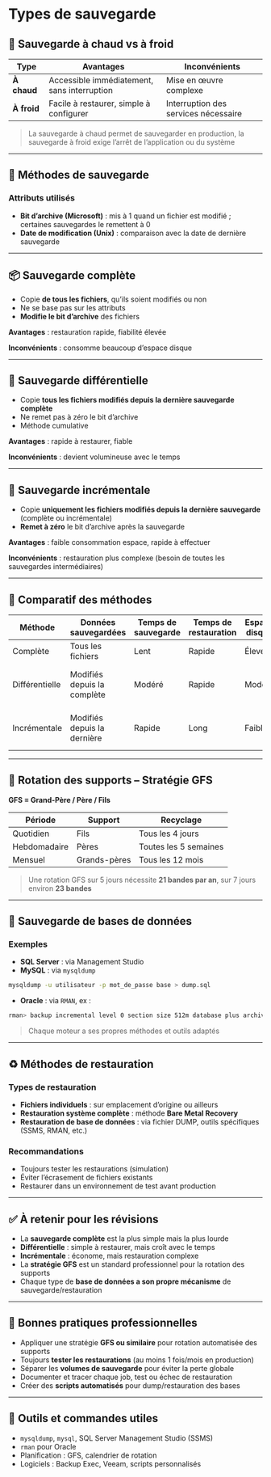 # Types de sauvegarde

## 🔁 Sauvegarde à chaud vs à froid

|Type|Avantages|Inconvénients|
|---|---|---|
|**À chaud**|Accessible immédiatement, sans interruption|Mise en œuvre complexe|
|**À froid**|Facile à restaurer, simple à configurer|Interruption des services nécessaire|

> La sauvegarde à chaud permet de sauvegarder en production, la sauvegarde à froid exige l’arrêt de l’application ou du système

---

## 🧠 Méthodes de sauvegarde

### Attributs utilisés

- **Bit d’archive (Microsoft)** : mis à 1 quand un fichier est modifié ; certaines sauvegardes le remettent à 0
- **Date de modification (Unix)** : comparaison avec la date de dernière sauvegarde

---

## 📦 Sauvegarde complète

- Copie **de tous les fichiers**, qu’ils soient modifiés ou non
- Ne se base pas sur les attributs
- **Modifie le bit d’archive** des fichiers

**Avantages** : restauration rapide, fiabilité élevée

**Inconvénients** : consomme beaucoup d’espace disque

---

## 🧩 Sauvegarde différentielle

- Copie **tous les fichiers modifiés depuis la dernière sauvegarde complète**
- Ne remet pas à zéro le bit d’archive
- Méthode cumulative

**Avantages** : rapide à restaurer, fiable

**Inconvénients** : devient volumineuse avec le temps

---

## 🔄 Sauvegarde incrémentale

- Copie **uniquement les fichiers modifiés depuis la dernière sauvegarde** (complète ou incrémentale)
- **Remet à zéro** le bit d’archive après la sauvegarde

**Avantages** : faible consommation espace, rapide à effectuer

**Inconvénients** : restauration plus complexe (besoin de toutes les sauvegardes intermédiaires)

---

## 🧮 Comparatif des méthodes

|Méthode|Données sauvegardées|Temps de sauvegarde|Temps de restauration|Espace disque|Points forts|Limites|
|---|---|---|---|---|---|---|
|Complète|Tous les fichiers|Lent|Rapide|Élevé|Fiabilité, simplicité|Stockage gourmand|
|Différentielle|Modifiés depuis la complète|Modéré|Rapide|Modéré|Facile à restaurer|Taille augmente avec le temps|
|Incrémentale|Modifiés depuis la dernière|Rapide|Long|Faible|Gain d’espace et de temps|Complexité de la restauration|

---

## 🔁 Rotation des supports – Stratégie GFS

**GFS = Grand-Père / Père / Fils**

|Période|Support|Recyclage|
|---|---|---|
|Quotidien|Fils|Tous les 4 jours|
|Hebdomadaire|Pères|Toutes les 5 semaines|
|Mensuel|Grands-pères|Tous les 12 mois|

> Une rotation GFS sur 5 jours nécessite **21 bandes par an**, sur 7 jours environ **23 bandes**

---

## 💾 Sauvegarde de bases de données

### Exemples

- **SQL Server** : via Management Studio
- **MySQL** : via `mysqldump`

```bash
mysqldump -u utilisateur -p mot_de_passe base > dump.sql
```

- **Oracle** : via `RMAN`, ex :

```bash
rman> backup incremental level 0 section size 512m database plus archivelog;
```

> Chaque moteur a ses propres méthodes et outils adaptés

---

## ♻️ Méthodes de restauration

### Types de restauration

- **Fichiers individuels** : sur emplacement d’origine ou ailleurs
- **Restauration système complète** : méthode **Bare Metal Recovery**
- **Restauration de base de données** : via fichier DUMP, outils spécifiques (SSMS, RMAN, etc.)

### Recommandations

- Toujours tester les restaurations (simulation)
- Éviter l’écrasement de fichiers existants
- Restaurer dans un environnement de test avant production

---

## ✅ À retenir pour les révisions

- La **sauvegarde complète** est la plus simple mais la plus lourde
- **Différentielle** : simple à restaurer, mais croît avec le temps
- **Incrémentale** : économe, mais restauration complexe
- La **stratégie GFS** est un standard professionnel pour la rotation des supports
- Chaque type de **base de données a son propre mécanisme** de sauvegarde/restauration

---

## 📌 Bonnes pratiques professionnelles

- Appliquer une stratégie **GFS ou similaire** pour rotation automatisée des supports
- Toujours **tester les restaurations** (au moins 1 fois/mois en production)
- Séparer les **volumes de sauvegarde** pour éviter la perte globale
- Documenter et tracer chaque job, test ou échec de restauration
- Créer des **scripts automatisés** pour dump/restauration des bases

---

## 🔗 Outils et commandes utiles

- `mysqldump`, `mysql`, SQL Server Management Studio (SSMS)
- `rman` pour Oracle
- Planification : GFS, calendrier de rotation
- Logiciels : Backup Exec, Veeam, scripts personnalisés